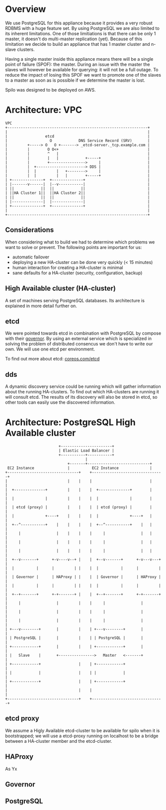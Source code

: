 Overview
========
We use PostgreSQL for this appliance because it provides a very robust RDBMS with a huge feature set. By using PostgreSQL we are also limited to its inherent limitations. One of those limitiations is that there can be only 1 master, it doesn't do multi-master replication (yet). Because of this limitation we decide to build an appliance that has 1 master cluster and n-slave clusters.

Having a single master inside this appliance means there will be a single point of failure (SPOF): the master. During an issue with the master the slaves will however be available for querying: it will not be a full outage. To reduce the impact of losing this SPOF we want to promote one of the slaves to a master as soon as is possible if we determine the master is lost.

Spilo was designed to be deployed on AWS.

Architecture: VPC
=================

	VPC                                                              
	+---------------------------------------------------------------+
	|                                                               |
	|                 etcd                                          |
	|                   O            DNS Service Record (SRV)       |
	|         +-----> O   O +-------> _etcd-server._tcp.example.com |
	|         |        O O<+                                        |
	|         |        ^   |                                        |
	|         |        |   |            +-----+                     |
	|         |        +---------------->     |                     |
	|         |  +----------------------> DDS |                     |
	|         |  |         |   +-------->     |                     |
	|         |  |         |   |        +-----+                     |
	| +--------------+  +--------------+                            |
	| |-------v------|  |--v-----------|                            |
	| ||            ||  ||            ||                            |
	| ||HA Cluster 1||  ||HA Cluster 2||                            |
	| ||            ||  ||            ||                            |
	| |--------------|  |--------------|                            |
	| +--------------+  +--------------+                            |
	|                                                               |
	+---------------------------------------------------------------+

Considerations
--------------
When considering what to build we had to determine which problems we want to solve or prevent.
The following points are important for us:

- automatic failover
- deploying a new HA-cluster can be done very quickly (< 15 minutes)
- human interaction for creating a HA-cluster is minimal
- sane defaults for a HA-cluster (security, configuration, backup)

High Available cluster (HA-cluster)
-----------------
A set of machines serving PostgreSQL databases. Its architecture is explained in more detail further on.

etcd
----
We were pointed towards etcd in combination with PostgreSQL by compose with their [governor](https://github.com/compose/governor). By using an external service which is specialized in solving the problem of distributed consencus we don't have to write our own. We will use one etcd per environment.

To find out more about etcd: [coreos.com/etcd](https://coreos.com/etcd/)

dds
---
A dynamic discovery service could be running which will gather information about the running HA-clusters. To find out which HA-clusters are running it will consult etcd.
The results of its discovery will also be stored in etcd, so other tools can easily use the discovered information.



Architecture: PostgreSQL High Available cluster
================

							+-----------------------+
							| Elastic Load Balancer |
							+-----------+-----------+
										|
								+-------+----------------------------+
	 EC2 Instance				|          EC2 Instance              |
	+--------------------------------+    +--------------------------------+
	|                           |    |    |                          |     |
	|  +--------------+         |    |    |  +--------------+        |     |
	|  |              |         |    |    |  |              |        |     |
	|  | etcd (proxy) |         |    |    |  | etcd (proxy) |        |     |
	|  |              +----+    |    |    |  |              +----+   |     |
	|  +--^-----------+    |    |    |    |  +--^-----------+    |   |     |
	|     |                |    |    |    |     |                |   |     |
	|     |                |    |    |    |     |                |   |     |
	|     |                |    |    |    |     |                |   |     |
	|  +--v-------+      +-v----v--+ |    |  +--v-------+      +-v---v---+ |
	|  |          |      |         | |    |  |          |      |         | |
	|  | Governor |      | HAProxy | |    |  | Governor |      | HAProxy | |
	|  |          |      |         | |    |  |          |      |         | |
	|  +--+-------+      +-+-------+ |    |  +--+-------+      +-+-------+ |
	|     |                |         |    |     |                |         |
	|     |                |         |    |     |                |         |
	|     |                |         |    |     |                |         |
	| +---v--------+       |         |    | +---v--------+       |         |
	| | PostgreSQL |       |         |    | | PostgreSQL |       |         |
	| +------------+       |         |    | +------------+       |         |
	| |   Slave    |       +---------------->   Master   <-------+         |
	| +------------+                 |    | +------------+                 |
	| |            |                 |    | |            |                 |
	| +------------+                 |    | +------------+                 |
	|                                |    |                                |
	+--------------------------------+    +--------------------------------+



etcd proxy
----
We assume a Higly Available etcd-cluster to be available for spilo when it is bootstrapped; we will use a etcd-proxy running on localhost to be a bridge between a HA-cluster member and the etcd-cluster.

HAProxy
----
As Yx

Governor
----

PostgreSQL
----



